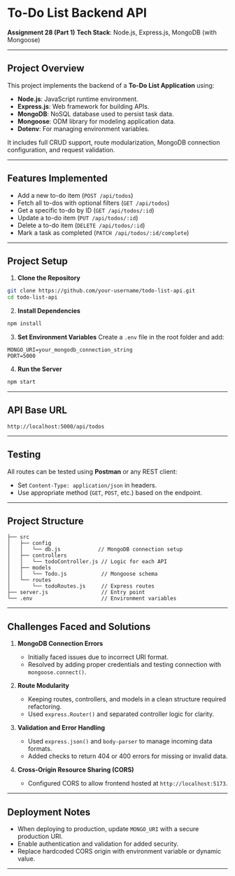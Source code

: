 # To-Do List Backend API

**Assignment 28 (Part 1)**
**Tech Stack**: Node.js, Express.js, MongoDB (with Mongoose)

---

## Project Overview

This project implements the backend of a **To-Do List Application** using:

* **Node.js**: JavaScript runtime environment.
* **Express.js**: Web framework for building APIs.
* **MongoDB**: NoSQL database used to persist task data.
* **Mongoose**: ODM library for modeling application data.
* **Dotenv**: For managing environment variables.

It includes full CRUD support, route modularization, MongoDB connection configuration, and request validation.

---

## Features Implemented

* Add a new to-do item (`POST /api/todos`)
* Fetch all to-dos with optional filters (`GET /api/todos`)
* Get a specific to-do by ID (`GET /api/todos/:id`)
* Update a to-do item (`PUT /api/todos/:id`)
* Delete a to-do item (`DELETE /api/todos/:id`)
* Mark a task as completed (`PATCH /api/todos/:id/complete`)

---

## Project Setup

1. **Clone the Repository**

```bash
git clone https://github.com/your-username/todo-list-api.git
cd todo-list-api
```

2. **Install Dependencies**

```bash
npm install
```

3. **Set Environment Variables**
   Create a `.env` file in the root folder and add:

```env
MONGO_URI=your_mongodb_connection_string
PORT=5000
```

4. **Run the Server**

```bash
npm start
```

---

## API Base URL

```
http://localhost:5000/api/todos
```

---

## Testing

All routes can be tested using **Postman** or any REST client:

* Set `Content-Type: application/json` in headers.
* Use appropriate method (`GET`, `POST`, etc.) based on the endpoint.

---

## Project Structure

```
├── src
│   ├── config
│   │   └── db.js            // MongoDB connection setup
│   ├── controllers
│   │   └── todoController.js // Logic for each API
│   ├── models
│   │   └── Todo.js           // Mongoose schema
│   └── routes
│       └── todoRoutes.js     // Express routes
├── server.js                 // Entry point
└── .env                      // Environment variables
```

---

## Challenges Faced and Solutions

1. **MongoDB Connection Errors**

   * Initially faced issues due to incorrect URI format.
   * Resolved by adding proper credentials and testing connection with `mongoose.connect()`.

2. **Route Modularity**

   * Keeping routes, controllers, and models in a clean structure required refactoring.
   * Used `express.Router()` and separated controller logic for clarity.

3. **Validation and Error Handling**

   * Used `express.json()` and `body-parser` to manage incoming data formats.
   * Added checks to return 404 or 400 errors for missing or invalid data.

4. **Cross-Origin Resource Sharing (CORS)**

   * Configured CORS to allow frontend hosted at `http://localhost:5173`.

---

## Deployment Notes

* When deploying to production, update `MONGO_URI` with a secure production URI.
* Enable authentication and validation for added security.
* Replace hardcoded CORS origin with environment variable or dynamic value.

---

##
